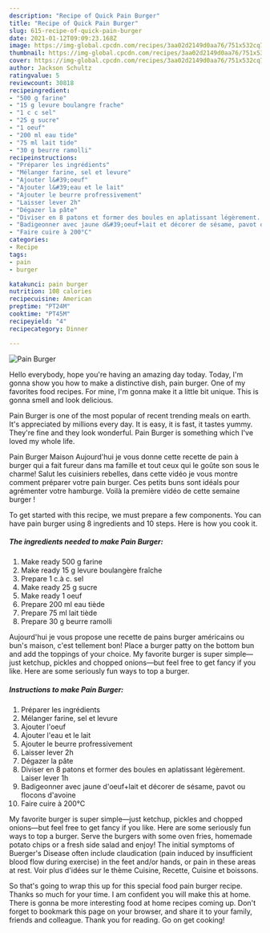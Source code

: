 ```yaml
---
description: "Recipe of Quick Pain Burger"
title: "Recipe of Quick Pain Burger"
slug: 615-recipe-of-quick-pain-burger
date: 2021-01-12T09:09:23.168Z
image: https://img-global.cpcdn.com/recipes/3aa02d2149d0aa76/751x532cq70/pain-burger-photo-principale-de-la-recette.jpg
thumbnail: https://img-global.cpcdn.com/recipes/3aa02d2149d0aa76/751x532cq70/pain-burger-photo-principale-de-la-recette.jpg
cover: https://img-global.cpcdn.com/recipes/3aa02d2149d0aa76/751x532cq70/pain-burger-photo-principale-de-la-recette.jpg
author: Jackson Schultz
ratingvalue: 5
reviewcount: 30818
recipeingredient:
- "500 g farine"
- "15 g levure boulangre frache"
- "1 c c sel"
- "25 g sucre"
- "1 oeuf"
- "200 ml eau tide"
- "75 ml lait tide"
- "30 g beurre ramolli"
recipeinstructions:
- "Préparer les ingrédients"
- "Mélanger farine, sel et levure"
- "Ajouter l&#39;oeuf"
- "Ajouter l&#39;eau et le lait"
- "Ajouter le beurre profressivement"
- "Laisser lever 2h"
- "Dégazer la pâte"
- "Diviser en 8 patons et former des boules en aplatissant légèrement. Laiser lever 1h"
- "Badigeonner avec jaune d&#39;oeuf+lait et décorer de sésame, pavot ou flocons d&#39;avoine"
- "Faire cuire à 200°C"
categories:
- Recipe
tags:
- pain
- burger

katakunci: pain burger 
nutrition: 108 calories
recipecuisine: American
preptime: "PT24M"
cooktime: "PT45M"
recipeyield: "4"
recipecategory: Dinner

---
```



![Pain Burger](https://img-global.cpcdn.com/recipes/3aa02d2149d0aa76/751x532cq70/pain-burger-photo-principale-de-la-recette.jpg)

Hello everybody, hope you're having an amazing day today. Today, I'm gonna show you how to make a distinctive dish, pain burger. One of my favorites food recipes. For mine, I'm gonna make it a little bit unique. This is gonna smell and look delicious.

Pain Burger is one of the most popular of recent trending meals on earth. It's appreciated by millions every day. It is easy, it is fast, it tastes yummy. They're fine and they look wonderful. Pain Burger is something which I've loved my whole life.

Pain Burger Maison Aujourd&#39;hui je vous donne cette recette de pain à burger qui a fait fureur dans ma famille et tout ceux qui le goûte son sous le charme! Salut les cuisiniers rebelles, dans cette vidéo je vous montre comment préparer votre pain burger. Ces petits buns sont idéals pour agrémenter votre hamburge. Voilà la première vidéo de cette semaine burger !


To get started with this recipe, we must prepare a few components. You can have pain burger using 8 ingredients and 10 steps. Here is how you cook it.

<!--inarticleads1-->

##### The ingredients needed to make Pain Burger:

1. Make ready 500 g farine
1. Make ready 15 g levure boulangère fraîche
1. Prepare 1 c.à c. sel
1. Make ready 25 g sucre
1. Make ready 1 oeuf
1. Prepare 200 ml eau tiède
1. Prepare 75 ml lait tiède
1. Prepare 30 g beurre ramolli


Aujourd&#39;hui je vous propose une recette de pains burger américains ou bun&#39;s maison, c&#39;est tellement bon! Place a burger patty on the bottom bun and add the toppings of your choice. My favorite burger is super simple—just ketchup, pickles and chopped onions—but feel free to get fancy if you like. Here are some seriously fun ways to top a burger. 

<!--inarticleads2-->

##### Instructions to make Pain Burger:

1. Préparer les ingrédients
1. Mélanger farine, sel et levure
1. Ajouter l&#39;oeuf
1. Ajouter l&#39;eau et le lait
1. Ajouter le beurre profressivement
1. Laisser lever 2h
1. Dégazer la pâte
1. Diviser en 8 patons et former des boules en aplatissant légèrement. Laiser lever 1h
1. Badigeonner avec jaune d&#39;oeuf+lait et décorer de sésame, pavot ou flocons d&#39;avoine
1. Faire cuire à 200°C


My favorite burger is super simple—just ketchup, pickles and chopped onions—but feel free to get fancy if you like. Here are some seriously fun ways to top a burger. Serve the burgers with some oven fries, homemade potato chips or a fresh side salad and enjoy! The initial symptoms of Buerger&#39;s Disease often include claudication (pain induced by insufficient blood flow during exercise) in the feet and/or hands, or pain in these areas at rest. Voir plus d&#39;idées sur le thème Cuisine, Recette, Cuisine et boissons. 

So that's going to wrap this up for this special food pain burger recipe. Thanks so much for your time. I am confident you will make this at home. There is gonna be more interesting food at home recipes coming up. Don't forget to bookmark this page on your browser, and share it to your family, friends and colleague. Thank you for reading. Go on get cooking!
